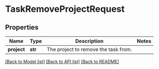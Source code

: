 # TaskRemoveProjectRequest

## Properties
Name | Type | Description | Notes
------------ | ------------- | ------------- | -------------
**project** | **str** | The project to remove the task from. | 

[[Back to Model list]](../README.md#documentation-for-models) [[Back to API list]](../README.md#documentation-for-api-endpoints) [[Back to README]](../README.md)

